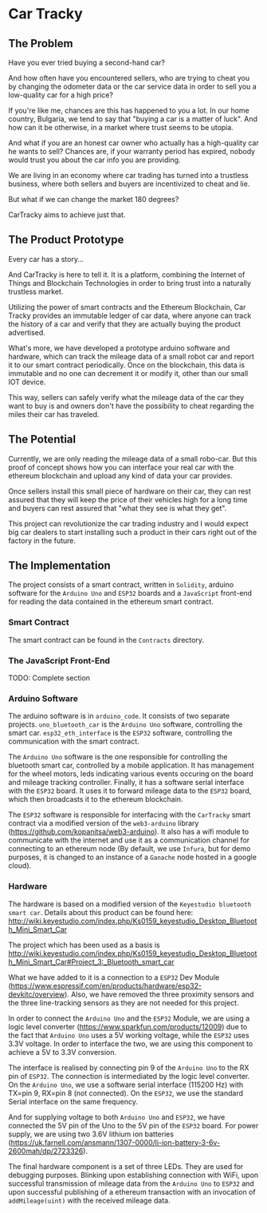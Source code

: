 # Car Tracky

## The Problem
Have you ever tried buying a second-hand car?

And how often have you encountered sellers, who are trying to cheat you by changing the odometer data or the car service data in order to sell you a low-quality car for a high price?

If you're like me, chances are this has happened to you a lot.
In our home country, Bulgaria, we tend to say that "buying a car is a matter of luck".
And how can it be otherwise, in a market where trust seems to be utopia.

And what if you are an honest car owner who actually has a high-quality car he wants to sell?
Chances are, if your warranty period has expired, nobody would trust you about the car info you are providing.

We are living in an economy where car trading has turned into a trustless business, where both sellers and buyers are incentivized to cheat and lie.

But what if we can change the market 180 degrees?

CarTracky aims to achieve just that.

## The Product Prototype

Every car has a story...

And CarTracky is here to tell it.
It is a platform, combining the Internet of Things and Blockchain Technologies in order to bring trust into a naturally trustless market.

Utilizing the power of smart contracts and the Ethereum Blockchain, Car Tracky provides an immutable ledger of car data, where anyone can track the history of a car and verify that they are actually buying the product advertised.

What's more, we have developed a prototype arduino software and hardware, which can track the mileage data of a small robot car and report it to our smart contract periodically. Once on the blockchain, this data is immutable and no one can decrement it or modify it, other than our small IOT device.

This way, sellers can safely verify what the mileage data of the car they want to buy is and owners don't have the possibility to cheat regarding the miles their car has traveled.

## The Potential 

Currently, we are only reading the mileage data of a small robo-car. But this proof of concept shows how you can interface your real car with the ethereum blockchain and upload any kind of data your car provides.

Once sellers install this small piece of hardware on their car, they can rest assured that they will keep the price of their vehicles high for a long time and buyers can rest assured that "what they see is what they get".

This project can revolutionize the car trading industry and I would expect big car dealers to start installing such a product in their cars right out of the factory in the future.

## The Implementation

The project consists of a smart contract, written in `Solidity`, arduino software for the `Arduino Uno` and `ESP32` boards and a `JavaScript` front-end for reading the data contained in the ethereum smart contract.

### Smart Contract
The smart contract can be found in the `Contracts` directory.

### The JavaScript Front-End
TODO: Complete section

### Arduino Software
The arduino software is in `arduino_code`.
It consists of two separate projects.
`uno_bluetooth_car` is the `Arduino Uno` software, controlling the smart car.
`esp32_eth_interface` is the `ESP32` software, controlling the communication with the smart contract.

The `Arduino Uno` software is the one responsible for controlling the bluetooth smart car, controlled by a mobile application.
It has management for the wheel motors, leds indicating various events occuring on the board and mileage tracking controller.
Finally, it has a software serial interface with the `ESP32` board. It uses it to forward mileage data to the `ESP32` board, which then broadcasts it to the ethereum blockchain.

The `ESP32` software is responsible for interfacing with the `CarTracky` smart contract via a modified version of the `web3-arduino` library (https://github.com/kopanitsa/web3-arduino). It also has a wifi module to communicate with the internet and use it as a communication channel for connecting to an ethereum node (By default, we use `Infura`, but for demo purposes, it is changed to an instance of a `Ganache` node hosted in a google cloud).

### Hardware
The hardware is based on a modified version of the `Keyestudio bluetooth smart car`. 
Details about this product can be found here: http://wiki.keyestudio.com/index.php/Ks0159_keyestudio_Desktop_Bluetooth_Mini_Smart_Car

The project which has been used as a basis is http://wiki.keyestudio.com/index.php/Ks0159_keyestudio_Desktop_Bluetooth_Mini_Smart_Car#Project_3:_Bluetooth_smart_car

What we have added to it is a connection to a `ESP32` Dev Module (https://www.espressif.com/en/products/hardware/esp32-devkitc/overview). Also, we have removed the three proximity sensors and the three line-tracking sensors as they are not needed for this project.

In order to connect the `Arduino Uno` and the `ESP32` Module, we are using a logic level converter (https://www.sparkfun.com/products/12009) due to the fact that `Arduino Uno` uses a 5V working voltage, while the `ESP32` uses 3.3V voltage. In order to interface the two, we are using this component to achieve a 5V to 3.3V conversion.

The interface is realised by connecting pin 9 of the `Arduino Uno` to the RX pin of `ESP32`. The connection is intermediated by the logic level converter. On the `Arduino Uno`, we use a software serial interface (115200 Hz) with TX=pin 9, RX=pin 8 (not connected).
On the `ESP32`, we use the standard Serial interface on the same frequency.

And for supplying voltage to both `Arduino Uno` and `ESP32`, we have connected the 5V pin of the Uno to the 5V pin of the `ESP32` board.
For power supply, we are using two 3.6V lithium ion batteries (https://uk.farnell.com/ansmann/1307-0000/li-ion-battery-3-6v-2600mah/dp/2723326).

The final hardware component is a set of three LEDs. They are used for debugging purposes. Blinking upon establishing connection with WiFi, upon successful transmission of mileage data from the `Arduino Uno` to `ESP32` and upon successful publishing of a ethereum transaction with an invocation of `addMileage(uint)` with the received mileage data.
